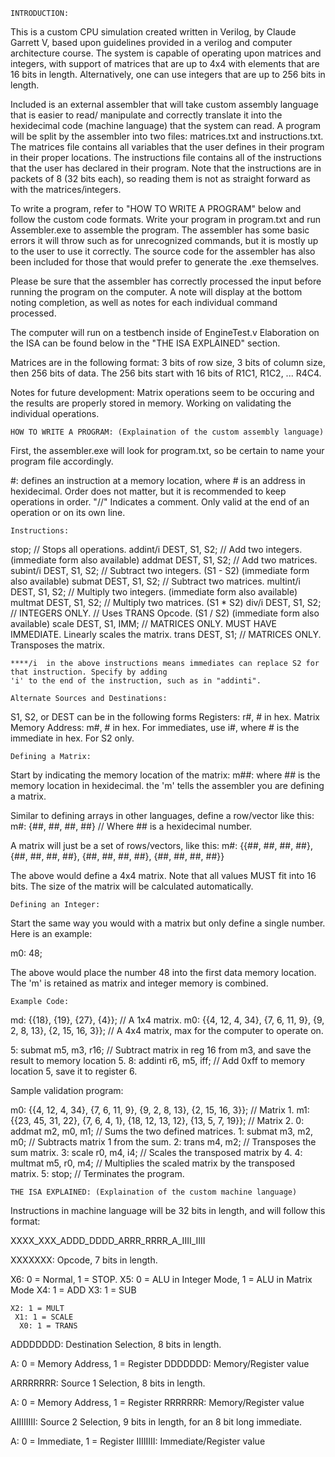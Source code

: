 	INTRODUCTION:
This is a custom CPU simulation created written in Verilog, by Claude Garrett V, based upon guidelines provided in a verilog and computer architecture course. 
The system is capable of operating upon matrices and integers, with support of matrices that are up to 4x4 with elements that are 16 bits in length. 
Alternatively, one can use integers that are up to 256 bits in length. 

Included is an external assembler that will take custom assembly language that is easier to read/
manipulate and correctly translate it into the hexidecimal code (machine language) that the
system can read. A program will be split by the assembler into two files:
matrices.txt and instructions.txt. The matrices file contains all variables
that the user defines in their program in their proper locations. The
instructions file contains all of the instructions that the user has
declared in their program. Note that the instructions are in packets of 8 (32 bits each),
so reading them is not as straight forward as with the matrices/integers.

To write a program, refer to "HOW TO WRITE A PROGRAM" below and follow the custom code formats.
Write your program in program.txt and run Assembler.exe to assemble the program.
The assembler has some basic errors it will throw such as for unrecognized
commands, but it is mostly up to the user to use it correctly.
The source code for the assembler has also been
included for those that would prefer to generate the .exe themselves.

Please be sure that the assembler has correctly processed the input before
running the program on the computer. A note will display at the bottom
noting completion, as well as notes for each individual command processed.

The computer will run on a testbench inside of EngineTest.v
Elaboration on the ISA can be found below in the "THE ISA EXPLAINED" section.

Matrices are in the following format: 
3 bits of row size, 3 bits of column size, then 256 bits of data.
The 256 bits start with 16 bits of R1C1, R1C2, ... R4C4.

Notes for future development: Matrix operations seem to be occuring and the results are properly stored
in memory. Working on validating the individual operations.



	HOW TO WRITE A PROGRAM: (Explaination of the custom assembly language)
First, the assembler.exe will look for program.txt, so be certain to name your program file accordingly.

 #: defines an instruction at a memory location, where # is an address in hexidecimal.
 Order does not matter, but it is recommended to keep operations in order.
 "//" Indicates a comment. Only valid at the end of an operation or on its own line.

	Instructions:
 stop;			// Stops all operations.
 addint/i DEST, S1, S2;	// Add two integers. (immediate form also available)
 addmat DEST, S1, S2;		// Add two matrices.
 subint/i DEST, S1, S2;	// Subtract two integers. (S1 - S2) (immediate form also available)
 submat DEST, S1, S2;		// Subtract two matrices.
 multint/i DEST, S1, S2;	// Multiply two integers. (immediate form also available)
 multmat DEST, S1, S2;	// Multiply two matrices. (S1 * S2)
 div/i DEST, S1, S2; 		// INTEGERS ONLY. // Uses TRANS Opcode. (S1 / S2) (immediate form also available)
 scale DEST, S1, IMM; 	// MATRICES ONLY. MUST HAVE IMMEDIATE. Linearly scales the matrix.
 trans DEST, S1; 		// MATRICES ONLY. Transposes the matrix.

	****/i  in the above instructions means immediates can replace S2 for that instruction. Specify by adding
	'i' to the end of the instruction, such as in "addinti".

	Alternate Sources and Destinations:
 S1, S2, or DEST can be in the following forms
 Registers: 			r#, # in hex.
 Matrix Memory Address: 	m#, # in hex.
 For immediates, use 		i#, where # is the immediate in hex. For S2 only.

	Defining a Matrix:

 Start by indicating the memory location of the matrix:
 m##: where ## is the memory location in hexidecimal. the 'm' tells the assembler you are defining a matrix.

 Similar to defining arrays in other languages, define a row/vector like this:
m#: {##, ##, ##, ##} // Where ## is a hexidecimal number.

 A matrix will just be a set of rows/vectors, like this:
m#: {{##, ##, ##, ##}, {##, ##, ##, ##}, {##, ##, ##, ##}, {##, ##, ##, ##}}

 The above would define a 4x4 matrix. Note that all values MUST fit into 16 bits. The size of the matrix will be calculated automatically.

	Defining an Integer:

 Start the same way you would with a matrix but only define a single number. Here is an example:

m0: 48;

 The above would place the number 48 into the first data memory location. The 'm' is retained as matrix and integer memory is combined.


	Example Code:
	
md: {{18}, {19}, {27}, {4}}; // A 1x4 matrix.
m0: {{4, 12, 4, 34}, {7, 6, 11, 9}, {9, 2, 8, 13}, {2, 15, 16, 3}}; // A 4x4 matrix, max for the computer to operate on.

5: submat m5, m3, r16; // Subtract matrix in reg 16 from m3, and save the result to memory location 5.
8: addinti r6, m5, iff; // Add 0xff to memory location 5, save it to register 6.

Sample validation program:

m0: {{4, 12, 4, 34}, {7, 6, 11, 9}, {9, 2, 8, 13}, {2, 15, 16, 3}}; // Matrix 1.
m1: {{23, 45, 31, 22}, {7, 6, 4, 1}, {18, 12, 13, 12}, {13, 5, 7, 19}}; // Matrix 2.
0: addmat m2, m0, m1; 	// Sums the two defined matrices.
1: submat m3, m2, m0; 	// Subtracts matrix 1 from the sum.
2: trans m4, m2; 	// Transposes the sum matrix.
3: scale r0, m4, i4; 	// Scales the transposed matrix by 4.
4: multmat m5, r0, m4; 	// Multiplies the scaled matrix by the transposed matrix.
5: stop; 		// Terminates the program.



	THE ISA EXPLAINED: (Explaination of the custom machine language)
Instructions in machine language will be 32 bits in length, and will follow this format:

XXXX_XXX_ADDD_DDDD_ARRR_RRRR_A_IIII_IIII

XXXXXXX: Opcode, 7 bits in length.

X6: 0 = Normal, 1 = STOP.
 X5: 0 = ALU in Integer Mode, 1 = ALU in Matrix Mode
  X4: 1 = ADD
   X3: 1 = SUB

    X2: 1 = MULT
     X1: 1 = SCALE
      X0: 1 = TRANS

ADDDDDDD: Destination Selection, 8 bits in length.

A: 0 = Memory Address, 1 = Register
 DDDDDDD: Memory/Register value

ARRRRRRR: Source 1 Selection, 8 bits in length.

A: 0 = Memory Address, 1 = Register
 RRRRRRR: Memory/Register value

AIIIIIIII: Source 2 Selection, 9 bits in length, for an 8 bit long immediate.

A: 0 = Immediate, 1 = Register
 IIIIIIII: Immediate/Register value
